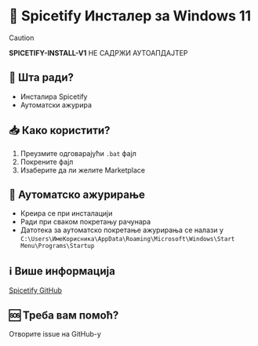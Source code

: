 # 🎵 Spicetify Инсталер за Windows 11

> [!CAUTION]
> **SPICETIFY-INSTALL-V1** НЕ САДРЖИ АУТОАПДАЈТЕР

## 🚀 Шта ради?
- Инсталира Spicetify
- Аутоматски ажурира

## 📥 Како користити?
1. Преузмите одговарајући `.bat` фајл
2. Покрените фајл
3. Изаберите да ли желите Marketplace

## 🔄 Аутоматско ажурирање
- Креира се при инсталацији
- Ради при сваком покретању рачунара
- Датотека за аутоматско покретање ажурирања се налази у `C:\Users\ИмеКорисника\AppData\Roaming\Microsoft\Windows\Start Menu\Programs\Startup`

## ℹ️ Више информација
[Spicetify GitHub](https://github.com/spicetify/spicetify-cli)

## 🆘 Треба вам помоћ?
Отворите issue на GitHub-у

